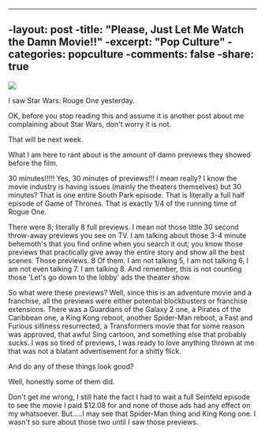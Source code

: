 ----
-layout: post
-title: "Please, Just Let Me Watch the Damn Movie!!"
-excerpt: "Pop Culture"
-categories: popculture
-comments: false
-share: true
----

![](http://3.bp.blogspot.com/-b3TFLy0KYVs/UgR1J8sij-I/AAAAAAAAEDY/l_KtV3tOIAA/s1600/Crowd-watching-movie-in-t-008.jpg)


I saw Star Wars: Rouge One yesterday. 

OK, before you stop reading this and assume it is another post about me complaining about Star Wars, don't worry it is not. 

That will be next week.



What I am here to rant about is the amount of damn previews they showed before the film. 


30 minutes!!!!! Yes, 30 minutes of previews!!! I mean really? I know the movie industry is having issues (mainly the theaters themselves) but 30 minutes? That is one entire South Park episode. That is literally a full half episode of Game of Thrones. That is exactly 1/4 of the running time of Rogue One. 

There were 8; literally 8 full previews. I mean not those little 30 second throw-away previews you see on TV. I am talking about those 3-4 minute behemoth's that you find online when you search it out; you know those previews that practically give away the entire story and show all the best scenes. Those previews. 8 Of them. I am not talking 5, I am not talking 6, I am not even talking 7. I am talking 8. And remember, this is not counting those 'Let's go down to the lobby' ads the theater show.


So what were these previews? Well, since this is an adventure movie and a franchise, all the previews were either potential blockbusters or franchise extensions. There was a Guardians of the Galaxy 2 one, a Pirates of the Caribbean one, a King Kong reboot, another Spider-Man reboot, a Fast and Furious silliness resurrected, a Transformers movie that for some reason was approved, that awful Sing cartoon, and something else that probably sucks. I was so tired of previews, I was ready to love anything thrown at me that was not a blatant advertisement for a shitty flick.

And do any of these things look good?

Well, honestly some of them did. 

Don't get me wrong, I still hate the fact I had to wait a full Seinfeld episode to see the movie I paid $12.08 for and none of those ads had any effect on my whatsoever. But.....I may see that Spider-Man thing and King Kong one. I wasn't so sure about those two until I saw those previews.
